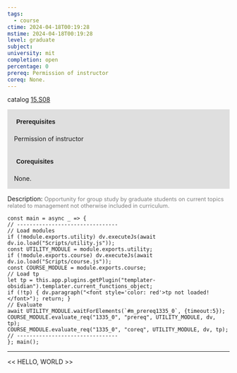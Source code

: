 ```yaml
---
tags:
  - course
ctime: 2024-04-18T00:19:28
mstime: 2024-04-18T00:19:28
level: graduate
subject: 
university: mit
completion: open
percentage: 0
prereq: Permission of instructor
coreq: None.
---
```


catalog [15.S08](http://student.mit.edu/catalog/m15c.html#15.S08)

<span style="display: block; padding: 15px; background-color: rgb(100, 100, 100, 0.2);"><font id="m_prereq1335_0" style="display: block; font-family: Arial, sans-serif; font-weight: bold; padding: 5px">Prerequisites</font><br><span id="prereq1335_0">Permission of instructor</span></span>
<span style="display: block; padding: 15px; background-color: rgb(100, 100, 100, 0.2);"><font id="m_coreq1335_0" style="display: block; font-family: Arial, sans-serif; font-weight: bold; padding: 5px">Corequisites</font><br><span id="coreq1335_0">None.</span></span>

<font style="">Description:</font>
<font style="color: grey; font-size: 0.8rem;">Opportunity for group study by graduate students on current topics related to management not otherwise included in curriculum.</font>

```dataviewjs
const main = async _ => {
// --------------------------------
// Load modules
if (!module.exports.utility) dv.executeJs(await dv.io.load("Scripts/utility.js"));
const UTILITY_MODULE = module.exports.utility;
if (!module.exports.course) dv.executeJs(await dv.io.load("Scripts/course.js"));
const COURSE_MODULE = module.exports.course;
// Load tp
let tp = this.app.plugins.getPlugin("templater-obsidian").templater.current_functions_object;
if (!tp) { dv.paragraph("<font style='color: red'>tp not loaded!</font>"); return; }
// Evaluate
await UTILITY_MODULE.waitForElements(`#m_prereq1335_0`, {timeout:5});
COURSE_MODULE.evaluate_req("1335_0", "prereq", UTILITY_MODULE, dv, tp);
COURSE_MODULE.evaluate_req("1335_0", "coreq", UTILITY_MODULE, dv, tp);
// --------------------------------
}; main();
```

---

<< HELLO, WORLD >>

